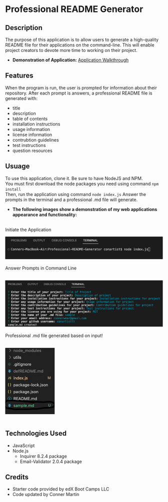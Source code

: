 # Professional README Generator

## Description

The purpose of this application is to allow users to generate a high-quality README file for their applications on the command-line. This will enable project creators to devote more time to working on their project.

* **Demonstration of Application:** [Application Walkthrough](https://drive.google.com/file/d/1Bl4UaX2atWxiDM-JA99OhBinsbK3OLxB/view)

## Features

When the program is run, the user is prompted for information about their repository.
After each prompt is answers, a professional README file is generated with:
- title
- description
- table of contents
- installation instructions
- usage information
- license information
- contrubtion guidelines
- test instructions
- question resources

## Usuage

To use this application, clone it.
Be sure to have NodeJS and NPM.  
You must first download the node packages you need using command ```npm install```  
Then, run the application using command ```node index.js```
Answer the prompts in the terminal and a professional .md file will generate.

* **The following images show a demonstration of my web applications appearance and functionality:**  
<br>
Initiate the Application  
<br>

![applicaiton demo.](./assets/images/initiate.png)  
<br>
Answer Prompts in Command Line  
<br>

![applicaiton demo.](./assets/images/prompt.png)  
<br>
Professional .md file generated based on input!  
<br>

![applicaiton demo.](./assets/images/newfile.png)  
<br>

## Technologies Used

* JavaScript
* Node.js
   * Inquirer 8.2.4 package
   * Email-Validator 2.0.4 package

## Credits

* Starter code provided by edX Boot Camps LLC
* Code updated by Conner Martin
